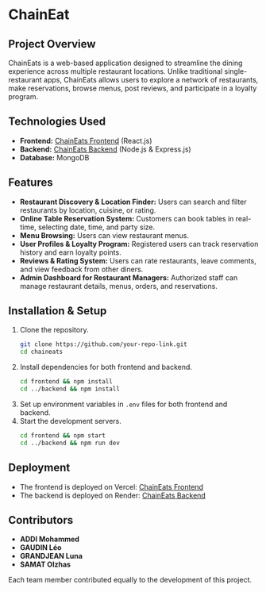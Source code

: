 # ChainEat

## Project Overview

ChainEats is a web-based application designed to streamline the dining experience across multiple restaurant locations. Unlike traditional single-restaurant apps, ChainEats allows users to explore a network of restaurants, make reservations, browse menus, post reviews, and participate in a loyalty program.

## Technologies Used

- **Frontend:** [ChainEats Frontend](https://chain-eat.vercel.app/) (React.js)
- **Backend:** [ChainEats Backend](https://chaineat-9acv.onrender.com) (Node.js & Express.js)
- **Database:** MongoDB

## Features

- **Restaurant Discovery & Location Finder:** Users can search and filter restaurants by location, cuisine, or rating.
- **Online Table Reservation System:** Customers can book tables in real-time, selecting date, time, and party size.
- **Menu Browsing:** Users can view restaurant menus.
- **User Profiles & Loyalty Program:** Registered users can track reservation history and earn loyalty points.
- **Reviews & Rating System:** Users can rate restaurants, leave comments, and view feedback from other diners.
- **Admin Dashboard for Restaurant Managers:** Authorized staff can manage restaurant details, menus, orders, and reservations.

## Installation & Setup

1. Clone the repository.
   ```sh
   git clone https://github.com/your-repo-link.git
   cd chaineats
   ```
2. Install dependencies for both frontend and backend.
   ```sh
   cd frontend && npm install
   cd ../backend && npm install
   ```
3. Set up environment variables in `.env` files for both frontend and backend.
4. Start the development servers.
   ```sh
   cd frontend && npm start
   cd ../backend && npm run dev
   ```

## Deployment

- The frontend is deployed on Vercel: [ChainEats Frontend](https://chain-eat.vercel.app/)
- The backend is deployed on Render: [ChainEats Backend](https://chaineat-9acv.onrender.com)

## Contributors

- **ADDI Mohammed**
- **GAUDIN Léo**
- **GRANDJEAN Luna**
- **SAMAT Olzhas**

Each team member contributed equally to the development of this project.
